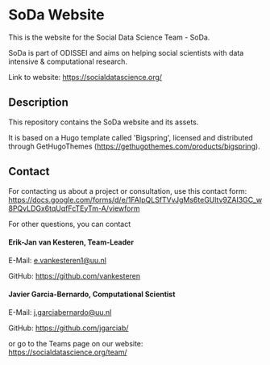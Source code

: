 # SoDa Website

This is the website for the Social Data Science Team - SoDa. 

SoDa is part of ODISSEI and aims on helping social scientists with data intensive & computational research.

Link to website: https://socialdatascience.org/

## Description

This repository contains the SoDa website and its assets. 

It is based on a Hugo template called 'Bigspring', licensed and distributed through GetHugoThemes (https://gethugothemes.com/products/bigspring).


## Contact

For contacting us about a project or consultation, use this contact form:
https://docs.google.com/forms/d/e/1FAIpQLSfTVvJgMs6teGUltv9ZAI3GC_w8PQvLDGx6tqUqfFcTEyTm-A/viewform


For other questions, you can contact

#### Erik-Jan van Kesteren, Team-Leader

E-Mail: e.vankesteren1@uu.nl

GitHub: https://github.com/vankesteren


#### Javier Garcia-Bernardo, Computational Scientist

E-Mail: j.garciabernardo@uu.nl

GitHub: https://github.com/jgarciab/


or go to the Teams page on our website: https://socialdatascience.org/team/
